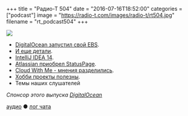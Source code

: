 +++
title = "Радио-Т 504"
date = "2016-07-16T18:52:00"
categories = ["podcast"]
image = "https://radio-t.com/images/radio-t/rt504.jpg"
filename = "rt_podcast504"
+++

![](https://radio-t.com/images/radio-t/rt504.jpg)

- [DigitalOcean запустил свой EBS](https://techcrunch.com/2016/07/13/digitalocean-launches-block-storage-and-lets-you-store-terabytes-of-data/).
- [И еще детали](https://www.digitalocean.com/company/blog/block-storage-more-space-to-scale/?utm_medium=email).
- [IntelliJ IDEA 14](https://www.jetbrains.com/idea/whatsnew/).
- [Atlassian приобрел StatusPage](https://techcrunch.com/2016/07/14/atlassian-acquires-statuspage/).
- [Cloud With Me - мнения разделились](https://techcrunch.com/2016/07/12/cloud-with-me-makes-setting-up-and-managing-aws-servers-easier/).
- [Хобби проекты полезны](https://medium.com/@gammons/the-life-changing-benefits-of-side-projects-5e2fe47a8961).
- Темы наших слушателей

_Спонсор этого выпуска [DigitalOcean](https://www.digitalocean.com)_

[аудио](http://cdn.radio-t.com/rt_podcast504.mp3) ● [лог чата](http://chat.radio-t.com/logs/radio-t-504.html)
<audio src="http://cdn.radio-t.com/rt_podcast504.mp3" preload="none"></audio>
